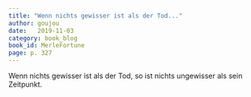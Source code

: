 ```yaml
---
title: "Wenn nichts gewisser ist als der Tod..."
author: goujou
date:   2019-11-03
category: book_blog
book_id: MerleFortune
page: p. 327
---
```

Wenn nichts gewisser ist als der Tod, so ist nichts ungewisser als sein Zeitpunkt.
